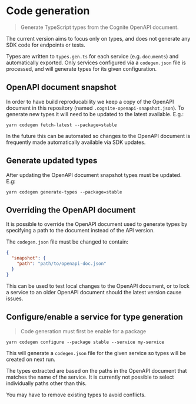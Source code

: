 # Code generation

> Generate TypeScript types from the Cognite OpenAPI document.

The current version aims to focus only on types, and does not generate
any SDK code for endpoints or tests.

Types are written to `types.gen.ts` for each service (e.g. `documents`)
and automatically exported. Only services configured via a `codegen.json`
file is processed, and will generate types for its given configuration.

## OpenAPI document snapshot

In order to have build reproducability we keep a copy of the OpenAPI document
in this repository (named `.cognite-openapi-snapshot.json`). To generate new types
it will need to be updated to the latest available. E.g.:

```console
yarn codegen fetch-latest --package=stable
```

In the future this can be automated so changes to the OpenAPI document is
frequently made automatically available via SDK updates.

## Generate updated types

After updating the OpenAPI document snapshot types must be updated. E.g:

```console
yarn codegen generate-types --package=stable
```

## Overriding the OpenAPI document

It is possible to override the OpenAPI document used to generate
types by specifying a path to the document instead of the API version.

The `codegen.json` file must be changed to contain:

```json
{
  "snapshot": {
    "path": "path/to/openapi-doc.json"
  }
}
```

This can be used to test local changes to the OpenAPI document, or to 
lock a service to an older OpenAPI document should the latest version
cause issues.

## Configure/enable a service for type generation

> Code generation must first be enable for a package

```console
yarn codegen configure --package stable --service my-service
```

This will generate a `codegen.json` file for the given service
so types will be created on next run.

The types extracted are based on the paths in the OpenAPI document
that matches the name of the service. It is currently not possible
to select individually paths other than this.

You may have to remove existing types to avoid conflicts.
